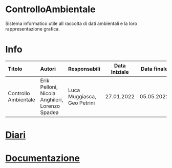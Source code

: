 # ControlloAmbientale
Sistema informatico utile all raccolta di dati ambientali e la loro rappresentazione grafica.

# Info
| Titolo         | Autori                                                                     | Responsabili                | Data Iniziale   | Data finale      |
| :------------- | :------------------------------------------------------------------------- | :-------------------------- | --------------- | ---------------- |
| Controllo Ambientale | Erik Pelloni, Nicola Anghileri, Lorenzo Spadea | Luca Muggiasca, Geo Petrini | 27.01.2022 | 05.05.2022 |

# [Diari](../ControlloAmbientale/Documenti/Diari)


# [Documentazione](../ControlloAmbientale/Documenti/Documentazione)
